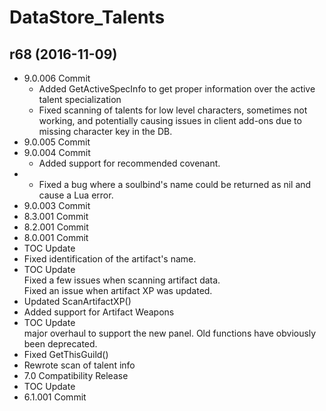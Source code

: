 # DataStore_Talents

## r68 (2016-11-09)

- 9.0.006 Commit  
    - Added GetActiveSpecInfo to get proper information over the active talent specialization  
    - Fixed scanning of talents for low level characters, sometimes not working, and potentially causing issues in client add-ons due to missing character key in the DB.  
- 9.0.005 Commit  
- 9.0.004 Commit  
    - Added support for recommended covenant.  
- - Fixed a bug where a soulbind's name could be returned as nil and cause a Lua error.  
- 9.0.003 Commit  
- 8.3.001 Commit  
- 8.2.001 Commit  
- 8.0.001 Commit  
- TOC Update  
- Fixed identification of the artifact's name.  
- TOC Update  
    Fixed a few issues when scanning artifact data.  
    Fixed an issue when artifact XP was updated.  
- Updated ScanArtifactXP()  
- Added support for Artifact Weapons  
- TOC Update  
    major overhaul to support the new panel. Old functions have obviously been deprecated.  
- Fixed GetThisGuild()  
- Rewrote scan of talent info  
- 7.0 Compatibility Release  
- TOC Update  
- 6.1.001 Commit  
